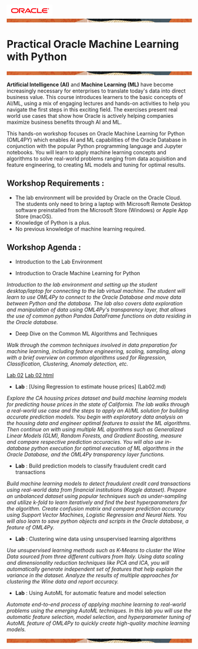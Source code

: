 ![](images/orcl-logo.png)
![](images/topbar.png)
# Practical Oracle Machine Learning with Python
![](images/topbar.png)

**Artificial Intelligence (AI)** and **Machine Learning (ML)** have become increasingly necessary for enterprises to translate today's data into direct business value. This course introduces learners to the basic concepts of AI/ML, using a mix of engaging lectures and hands-on activities to help you navigate the first steps in this exciting field. The exercises present real world use cases that show how Oracle is actively helping companies maximize business benefits through AI and ML.

This hands-on workshop focuses on Oracle Machine Learning for Python (OML4PY) which enables AI and ML capabilities of the Oracle Database in conjunction with the popular Python programming language and Jupyter notebooks.  You will learn to apply machine learning concepts and algorithms to solve real-world problems ranging from data acquisition and feature engineering, to creating ML models and tuning for optimal results.

## Workshop Requirements :

- The lab environment will be provided by Oracle on the Oracle Cloud. The students only need to bring a laptop with Microsoft Remote Desktop software preinstalled from the Microsoft Store (Windows) or Apple App Store (macOS).
- Knowledge of Python is a plus.
- No previous knowledge of machine learning required.

## Workshop Agenda :

- Introduction to the Lab Environment

- Introduction to Oracle Machine Learning for Python

_Introduction to the lab environment and setting up the student desktop/laptop for connecting to the lab virtual machine. The student will learn to use OML4Py to connect to the Oracle Database and move data between Python and the database. The lab also covers data exploration and manipulation of data using OML4Py&#39;s transparency layer, that allows the use of common python Pandas DataFrame functions on data residing in the Oracle database._

- Deep Dive on the Common ML Algorithms and Techniques

_Walk through the common techniques involved in data preparation for machine learning, including feature engineering, scaling, sampling, along with a brief overview on common algorithms used  for Regression, Classification, Clustering, Anomaly detection, etc._

<a href="Lab02.md">Lab 02</a>
<a href="Lab02.html">Lab 02 html</a>

- **Lab** : [Using Regression to estimate house prices] (Lab02.md)

_Explore the CA housing prices dataset and build machine learning models for predicting house prices in the state of California. The lab walks through a real-world use case and the steps to apply an AI/ML solution for building accurate prediction models. You begin with exploratory data analysis on the housing data and engineer optimal features to assist the ML algorithms. Then continue on with using multiple ML algorithms such as Generalized Linear Models (GLM), Random Forests, and Gradient Boosting, measure and compare respective prediction accuracies. You will also use in-database python execution for optimal execution of ML algorithms in the Oracle Database, and the OML4Py transparency layer functions._

- **Lab** : Build prediction models to classify fraudulent credit card transactions

_Build machine learning models to detect fraudulent credit card transactions using real-world data from financial institutions (Kaggle dataset). Prepare an unbalanced dataset using popular techniques such as under-sampling and utilize k-fold to learn iteratively and find the best hyperparameters for the algorithm. Create confusion matrix and compare prediction accuracy using Support Vector Machines, Logistic Regression and Neural Nets. You will also learn to save python objects and scripts in the Oracle database, a feature of OML4Py._

- **Lab** : Clustering wine data using unsupervised learning algorithms

_Use unsupervised learning methods such as K-Means to cluster the Wine Data sourced from three different cultivars from Italy. Using data scaling and  dimensionality reduction techniques like PCA and ICA, you will automatically generate independent set of features that help explain the variance in the dataset. Analyze the results of multiple approaches for clustering the Wine data and report accuracy._

- **Lab** : Using AutoML for automatic feature and model selection

_Automate end-to-end process of applying machine learning to real-world problems using the emerging AutoML techniques. In this lab you will use the automatic feature selection, model selection, and hyperparameter tuning of AutoML feature of OML4Py to quickly create high-quality machine learning models._

![](images/topbar.png)